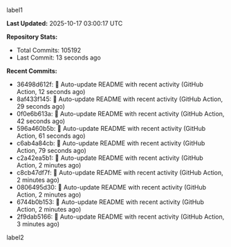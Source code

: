 
label1 
<!-- ACTIVITY_START -->
**Last Updated:** 2025-10-17 03:00:17 UTC

**Repository Stats:**
- Total Commits: 105192
- Last Commit: 13 seconds ago

**Recent Commits:**
- 36498d612f: 🤖 Auto-update README with recent activity (GitHub Action, 12 seconds ago)
- 8af433f145: 🤖 Auto-update README with recent activity (GitHub Action, 29 seconds ago)
- 0f0e6b613a: 🤖 Auto-update README with recent activity (GitHub Action, 42 seconds ago)
- 596a460b5b: 🤖 Auto-update README with recent activity (GitHub Action, 61 seconds ago)
- c6ab4a84cb: 🤖 Auto-update README with recent activity (GitHub Action, 79 seconds ago)
- c2a42ea5b1: 🤖 Auto-update README with recent activity (GitHub Action, 2 minutes ago)
- c8cb47df7f: 🤖 Auto-update README with recent activity (GitHub Action, 2 minutes ago)
- 0806495d30: 🤖 Auto-update README with recent activity (GitHub Action, 2 minutes ago)
- 6744b0b153: 🤖 Auto-update README with recent activity (GitHub Action, 2 minutes ago)
- 2f9dab5166: 🤖 Auto-update README with recent activity (GitHub Action, 3 minutes ago)
<!-- ACTIVITY_END -->

label2
